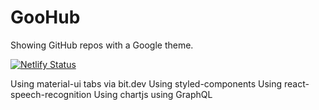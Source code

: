 # GooHub
Showing GitHub repos with a Google theme.

[![Netlify Status](https://api.netlify.com/api/v1/badges/6c92bd93-c3f5-42b0-928f-1925b3dd342c/deploy-status)](https://app.netlify.com/sites/goohub/deploys)

Using material-ui tabs via bit.dev
Using styled-components
Using react-speech-recognition
Using chartjs
using GraphQL